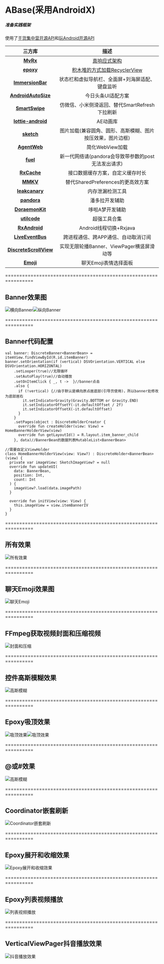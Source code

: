 # ABase(采用AndroidX)
##### 准备实践框架
使用了[干货集中营开源API](http://gank.io/api)和[玩Android开源API](https://www.wanandroid.com/blog/show/2)
  
三方库|描述
:-:|:-:
**[MvRx](https://github.com/airbnb/MvRx)**|[真响应式架构](https://www.jianshu.com/p/53240a44ec49)
**[epoxy](https://github.com/airbnb/epoxy)**|[积木堆的方式加载RecyclerView](https://www.jianshu.com/p/d62ade6077c9)
**[ImmersionBar](https://github.com/gyf-dev/ImmersionBar)**|状态栏和虚拟导航栏、全面屏+刘海屏适配、键盘监听
**[AndroidAutoSize](https://github.com/JessYanCoding/AndroidAutoSize)**|今日头条UI适配方案
**[SmartSwipe](https://qibilly.com/SmartSwipe-tutorial/)**|仿微信、小米侧滑返回、替代SmartRefresh下拉刷新
**[lottie-android](https://github.com/airbnb/lottie-android)**|AE动画库
**[sketch](https://github.com/panpf/sketch)**|图片加载(兼容圆角、圆形、高斯模糊、图片按压效果，图片边框)
**[AgentWeb](https://github.com/Justson/AgentWeb)**|简化WebView加载
**[fuel](https://github.com/kittinunf/fuel)**|新一代网络请(pandora会导致带参数的post无法发出请求)
**[RxCache](https://github.com/VictorAlbertos/RxCache)**|接口数据缓存方案，自定义缓存时长
**[MMKV](https://github.com/Tencent/MMKV)**|替代SharedPreferences的更高效方案
**[leakcanary](https://github.com/square/leakcanary/releases)**|内存泄漏检测工具
**[pandora](https://github.com/whataa/pandora/blob/master/README_CN.md)**|潘多拉开发辅助
**[DoraemonKit](https://github.com/didi/DoraemonKit/blob/master/Doc/android_cn_guide.md)**|哆啦A梦开发辅助
**[utilcode](https://github.com/Blankj/AndroidUtilCode/blob/master/lib/utilcode/README-CN.md)**|超强工具合集
**[RxAndroid](https://github.com/ReactiveX/RxAndroid)**|Android线程切换+Rxjava
**[LiveEventBus](https://github.com/JeremyLiao/LiveEventBus)**|跨进程通信、跨APP通信、自动取消订阅
**[DiscreteScrollView](https://github.com/yarolegovich/DiscreteScrollView)**|实现无限轮播Banner、ViewPager横竖屏滑动等
**[Emoji](https://github.com/vanniktech/Emoji)**|聊天Emoji表情选择面板
  
================================================================     
##  Banner效果图  
![横向Banner](https://github.com/caiyoufei/ABase/blob/master/image/horizontal_banner.gif)![纵向Banner](https://github.com/caiyoufei/ABase/blob/master/image/vertical_banner.gif)  

================================================================    
##  Banner代码配置
~~~
val banner: DiscreteBanner<BannerBean> = itemView.findViewById(R.id.itemBanner)
banner.setOrientation(if (vertical) DSVOrientation.VERTICAL else DSVOrientation.HORIZONTAL)
    .setLooper(true)//无限循环
    .setAutoPlay(true)//自动播放
    .setOnItemClick { _, t ->  }//banner点击
    .also {
      if (!vertical) {//由于默认是横向原点居底部(引导页使用)，所以banner处修改为底部居右
        it.setIndicatorGravity(Gravity.BOTTOM or Gravity.END)
        it.setIndicatorOffsetY(-it.defaultOffset / 2f)
        it.setIndicatorOffsetX(-it.defaultOffset)
      }
    }
    .setPages(object : DiscreteHolderCreator {
      override fun createHolder(view: View) = HomeBannerHolderView(view)
      override fun getLayoutId() = R.layout.item_banner_child
    }, data)//BannerBean的数据列表MutableList<BannerBean>
    
//需要自定义ViewHolder  
class HomeBannerHolderView(view: View?) : DiscreteHolder<BannerBean>(view) {
  private var imageView: SketchImageView? = null
  override fun updateUI(
    data: BannerBean,
    position: Int,
    count: Int
  ) {
    imageView?.load(data.imagePath)
  }

  override fun initView(view: View) {
    this.imageView = view.itemBannerIV
  }
}
~~~

================================================================
##  所有效果
![所有效果](https://github.com/caiyoufei/ABase/blob/master/image/all_effect.png)

================================================================
##  聊天Emoji效果图
![聊天Emoji](https://github.com/caiyoufei/ABase/blob/master/image/emoji_chat.gif)

================================================================
##  FFmpeg获取视频封面和压缩视频
![封面和压缩](https://github.com/caiyoufei/ABase/blob/master/image/video_cover_compress.gif)

================================================================
##  控件高斯模糊效果
![高斯模糊](https://github.com/caiyoufei/ABase/blob/master/image/blur.png)

================================================================
##  Epoxy吸顶效果
![吸顶效果](https://github.com/caiyoufei/ABase/blob/master/image/sticky.gif)![吸顶效果](https://github.com/caiyoufei/ABase/blob/master/image/sticky2.gif)

================================================================
##  @或#效果
![高斯模糊](https://github.com/caiyoufei/ABase/blob/master/image/at_topic.gif)

================================================================
##  Coordinator嵌套刷新
![Coordinator嵌套刷新](https://github.com/caiyoufei/ABase/blob/master/image/coordinator_refresh.gif)

================================================================
##  Epoxy展开和收缩效果
![Epoxy展开和收缩效果](https://github.com/caiyoufei/ABase/blob/master/image/epoxy_expand.gif)

================================================================
##  Epoxy列表视频播放
![列表视频播放](https://github.com/caiyoufei/ABase/blob/master/image/video_list_play.gif)

================================================================
##  VerticalViewPager抖音播放效果
![抖音播放效果](https://github.com/caiyoufei/ABase/blob/master/image/play_pager.gif)